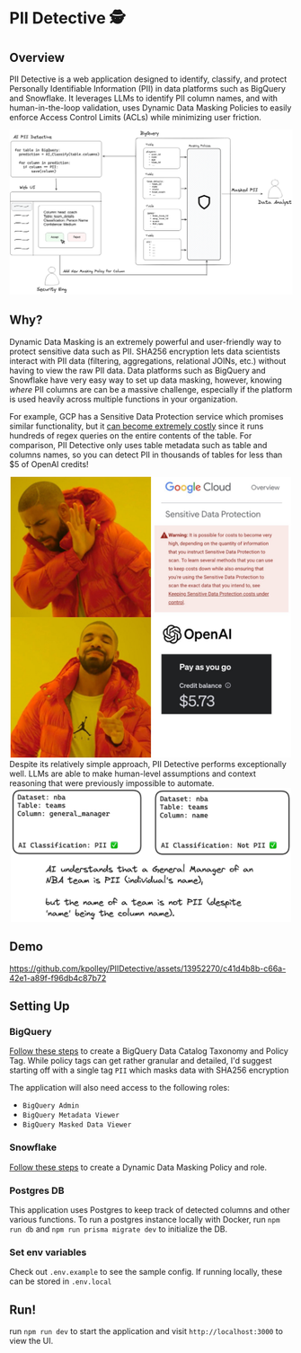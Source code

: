# PII Detective 🕵️

## Overview
PII Detective is a web application designed to identify, classify, and protect Personally Identifiable Information (PII) in data platforms such as BigQuery and Snowflake. It leverages LLMs to identify PII column names, and with human-in-the-loop validation, uses Dynamic Data Masking Policies to easily enforce Access Control Limits (ACLs) while minimizing user friction.  

![Diagram](public/diagram.png)

## Why?
Dynamic Data Masking is an extremely powerful and user-friendly way to protect sensitive data such as PII. SHA256 encryption lets data scientists interact with PII data (filtering, aggregations, relational JOINs, etc.) without having to view the raw PII data. Data platforms such as BigQuery and Snowflake have very easy way to set up data masking, however, knowing _where_ PII columns are can be a massive challenge, especially if the platform is used heavily across multiple functions in your organization. 

For example, GCP has a Sensitive Data Protection service which promises similar functionality, but it [can become extremely costly](https://cloud.google.com/sensitive-data-protection/pricing#risk_analysis) since it runs hundreds of regex queries on the entire contents of the table. For comparison, PII Detective only uses table metadata such as table and columns names, so you can detect PII in thousands of tables for less than $5 of OpenAI credits!

<!-- ![Price Comparison](public/price_comparison.jpeg) -->
<div align="center">
    <img src="public/price_comparison.jpeg" width="500">
</div>
Despite its relatively simple approach, PII Detective performs exceptionally well. LLMs are able to make human-level assumptions and context reasoning that were previously impossible to automate. 

<!-- ![PII Detection Comparison](public/pii_detection_example.jpeg | width=100) -->
<div align="center">
    <img src="public/pii_detection_example.jpeg" width="500">
</div>

## Demo
https://github.com/kpolley/PIIDetective/assets/13952270/c41d4b8b-c66a-42e1-a89f-f96db4c87b72

## Setting Up
### BigQuery

[Follow these steps](https://cloud.google.com/bigquery/docs/column-data-masking) to create a BigQuery Data Catalog Taxonomy and Policy Tag. While policy tags can get rather granular and detailed, I'd suggest starting off with a single tag `PII` which masks data with SHA256 encryption

The application will also need access to the following roles:
* `BigQuery Admin`
* `BigQuery Metadata Viewer`
* `BigQuery Masked Data Viewer`

### Snowflake
[Follow these steps](https://docs.snowflake.com/en/user-guide/security-column-ddm-use) to create a Dynamic Data Masking Policy and role. 

### Postgres DB
This application uses Postgres to keep track of detected columns and other various functions. To run a postgres instance locally with Docker, run `npm run db` and `npm run prisma migrate dev` to initialize the DB. 

### Set env variables
Check out `.env.example` to see the sample config. If running locally, these can be stored in `.env.local`

## Run!
run `npm run dev` to start the application and visit `http://localhost:3000` to view the UI. 
